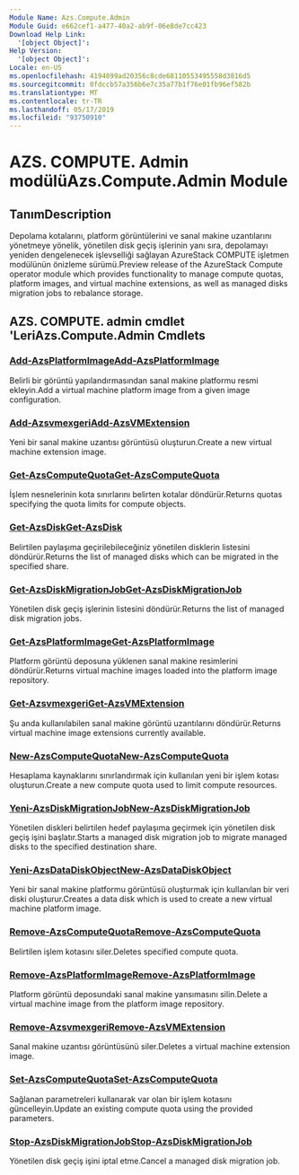 ```yaml
---
Module Name: Azs.Compute.Admin
Module Guid: e662cef1-a477-40a2-ab9f-06e8de7cc423
Download Help Link:
  '[object Object]': 
Help Version:
  '[object Object]': 
Locale: en-US
ms.openlocfilehash: 4194899ad20356c8cde68110553495558d3816d5
ms.sourcegitcommit: 0fdccb57a356b6e7c35a77b1f76e01fb96ef582b
ms.translationtype: MT
ms.contentlocale: tr-TR
ms.lasthandoff: 05/17/2019
ms.locfileid: "93750910"
---
```

# <span data-ttu-id="8830a-101">AZS. COMPUTE. Admin modülü</span><span class="sxs-lookup"><span data-stu-id="8830a-101">Azs.Compute.Admin Module</span></span>
## <span data-ttu-id="8830a-102">Tanım</span><span class="sxs-lookup"><span data-stu-id="8830a-102">Description</span></span>
<span data-ttu-id="8830a-103">Depolama kotalarını, platform görüntülerini ve sanal makine uzantılarını yönetmeye yönelik, yönetilen disk geçiş işlerinin yanı sıra, depolamayı yeniden dengelenecek işlevselliği sağlayan AzureStack COMPUTE işletmen modülünün önizleme sürümü.</span><span class="sxs-lookup"><span data-stu-id="8830a-103">Preview release of the AzureStack Compute operator module which provides functionality to manage compute quotas, platform images, and virtual machine extensions, as well as managed disks migration jobs to rebalance storage.</span></span>

## <span data-ttu-id="8830a-104">AZS. COMPUTE. admin cmdlet 'Leri</span><span class="sxs-lookup"><span data-stu-id="8830a-104">Azs.Compute.Admin Cmdlets</span></span>
### [<span data-ttu-id="8830a-105">Add-AzsPlatformImage</span><span class="sxs-lookup"><span data-stu-id="8830a-105">Add-AzsPlatformImage</span></span>](Add-AzsPlatformImage.md)
<span data-ttu-id="8830a-106">Belirli bir görüntü yapılandırmasından sanal makine platformu resmi ekleyin.</span><span class="sxs-lookup"><span data-stu-id="8830a-106">Add a virtual machine platform image from a given image configuration.</span></span>

### [<span data-ttu-id="8830a-107">Add-Azsvmexgeri</span><span class="sxs-lookup"><span data-stu-id="8830a-107">Add-AzsVMExtension</span></span>](Add-AzsVMExtension.md)
<span data-ttu-id="8830a-108">Yeni bir sanal makine uzantısı görüntüsü oluşturun.</span><span class="sxs-lookup"><span data-stu-id="8830a-108">Create a new virtual machine extension image.</span></span>

### [<span data-ttu-id="8830a-109">Get-AzsComputeQuota</span><span class="sxs-lookup"><span data-stu-id="8830a-109">Get-AzsComputeQuota</span></span>](Get-AzsComputeQuota.md)
<span data-ttu-id="8830a-110">İşlem nesnelerinin kota sınırlarını belirten kotalar döndürür.</span><span class="sxs-lookup"><span data-stu-id="8830a-110">Returns quotas specifying the quota limits for compute objects.</span></span>

### [<span data-ttu-id="8830a-111">Get-AzsDisk</span><span class="sxs-lookup"><span data-stu-id="8830a-111">Get-AzsDisk</span></span>](Get-AzsDisk.md)
<span data-ttu-id="8830a-112">Belirtilen paylaşıma geçirilebileceğiniz yönetilen disklerin listesini döndürür.</span><span class="sxs-lookup"><span data-stu-id="8830a-112">Returns the list of managed disks which can be migrated in the specified share.</span></span>

### [<span data-ttu-id="8830a-113">Get-AzsDiskMigrationJob</span><span class="sxs-lookup"><span data-stu-id="8830a-113">Get-AzsDiskMigrationJob</span></span>](Get-AzsDiskMigrationJob.md)
<span data-ttu-id="8830a-114">Yönetilen disk geçiş işlerinin listesini döndürür.</span><span class="sxs-lookup"><span data-stu-id="8830a-114">Returns the list of managed disk migration jobs.</span></span>

### [<span data-ttu-id="8830a-115">Get-AzsPlatformImage</span><span class="sxs-lookup"><span data-stu-id="8830a-115">Get-AzsPlatformImage</span></span>](Get-AzsPlatformImage.md)
<span data-ttu-id="8830a-116">Platform görüntü deposuna yüklenen sanal makine resimlerini döndürür.</span><span class="sxs-lookup"><span data-stu-id="8830a-116">Returns virtual machine images loaded into the platform image repository.</span></span>

### [<span data-ttu-id="8830a-117">Get-Azsvmexgeri</span><span class="sxs-lookup"><span data-stu-id="8830a-117">Get-AzsVMExtension</span></span>](Get-AzsVMExtension.md)
<span data-ttu-id="8830a-118">Şu anda kullanılabilen sanal makine görüntü uzantılarını döndürür.</span><span class="sxs-lookup"><span data-stu-id="8830a-118">Returns virtual machine image extensions currently available.</span></span>

### [<span data-ttu-id="8830a-119">New-AzsComputeQuota</span><span class="sxs-lookup"><span data-stu-id="8830a-119">New-AzsComputeQuota</span></span>](New-AzsComputeQuota.md)
<span data-ttu-id="8830a-120">Hesaplama kaynaklarını sınırlandırmak için kullanılan yeni bir işlem kotası oluşturun.</span><span class="sxs-lookup"><span data-stu-id="8830a-120">Create a new compute quota used to limit compute resources.</span></span>

### [<span data-ttu-id="8830a-121">Yeni-AzsDiskMigrationJob</span><span class="sxs-lookup"><span data-stu-id="8830a-121">New-AzsDiskMigrationJob</span></span>](New-AzsDiskMigrationJob.md)
<span data-ttu-id="8830a-122">Yönetilen diskleri belirtilen hedef paylaşıma geçirmek için yönetilen disk geçiş işini başlatır.</span><span class="sxs-lookup"><span data-stu-id="8830a-122">Starts a managed disk migration job to migrate managed disks to the specified destination share.</span></span>

### [<span data-ttu-id="8830a-123">Yeni-AzsDataDiskObject</span><span class="sxs-lookup"><span data-stu-id="8830a-123">New-AzsDataDiskObject</span></span>](New-AzsDataDiskObject.md)
<span data-ttu-id="8830a-124">Yeni bir sanal makine platformu görüntüsü oluşturmak için kullanılan bir veri diski oluşturur.</span><span class="sxs-lookup"><span data-stu-id="8830a-124">Creates a data disk which is used to create a new virtual machine platform image.</span></span>

### [<span data-ttu-id="8830a-125">Remove-AzsComputeQuota</span><span class="sxs-lookup"><span data-stu-id="8830a-125">Remove-AzsComputeQuota</span></span>](Remove-AzsComputeQuota.md)
<span data-ttu-id="8830a-126">Belirtilen işlem kotasını siler.</span><span class="sxs-lookup"><span data-stu-id="8830a-126">Deletes specified compute quota.</span></span>

### [<span data-ttu-id="8830a-127">Remove-AzsPlatformImage</span><span class="sxs-lookup"><span data-stu-id="8830a-127">Remove-AzsPlatformImage</span></span>](Remove-AzsPlatformImage.md)
<span data-ttu-id="8830a-128">Platform görüntü deposundaki sanal makine yansımasını silin.</span><span class="sxs-lookup"><span data-stu-id="8830a-128">Delete a virtual machine image from the platform image repository.</span></span>

### [<span data-ttu-id="8830a-129">Remove-Azsvmexgeri</span><span class="sxs-lookup"><span data-stu-id="8830a-129">Remove-AzsVMExtension</span></span>](Remove-AzsVMExtension.md)
<span data-ttu-id="8830a-130">Sanal makine uzantısı görüntüsünü siler.</span><span class="sxs-lookup"><span data-stu-id="8830a-130">Deletes a virtual machine extension image.</span></span>

### [<span data-ttu-id="8830a-131">Set-AzsComputeQuota</span><span class="sxs-lookup"><span data-stu-id="8830a-131">Set-AzsComputeQuota</span></span>](Set-AzsComputeQuota.md)
<span data-ttu-id="8830a-132">Sağlanan parametreleri kullanarak var olan bir işlem kotasını güncelleyin.</span><span class="sxs-lookup"><span data-stu-id="8830a-132">Update an existing compute quota using the provided parameters.</span></span>

### [<span data-ttu-id="8830a-133">Stop-AzsDiskMigrationJob</span><span class="sxs-lookup"><span data-stu-id="8830a-133">Stop-AzsDiskMigrationJob</span></span>](Stop-AzsDiskMigrationJob.md)
<span data-ttu-id="8830a-134">Yönetilen disk geçiş işini iptal etme.</span><span class="sxs-lookup"><span data-stu-id="8830a-134">Cancel a managed disk migration job.</span></span>

